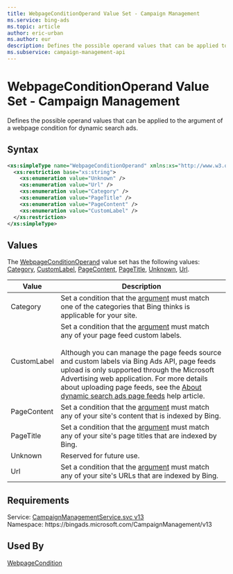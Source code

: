 ```yaml
---
title: WebpageConditionOperand Value Set - Campaign Management
ms.service: bing-ads
ms.topic: article
author: eric-urban
ms.author: eur
description: Defines the possible operand values that can be applied to the argument of a webpage condition for dynamic search ads.
ms.subservice: campaign-management-api
---
```

# WebpageConditionOperand Value Set - Campaign Management
Defines the possible operand values that can be applied to the argument of a webpage condition for dynamic search ads. 

## Syntax
```xml
<xs:simpleType name="WebpageConditionOperand" xmlns:xs="http://www.w3.org/2001/XMLSchema">
  <xs:restriction base="xs:string">
    <xs:enumeration value="Unknown" />
    <xs:enumeration value="Url" />
    <xs:enumeration value="Category" />
    <xs:enumeration value="PageTitle" />
    <xs:enumeration value="PageContent" />
    <xs:enumeration value="CustomLabel" />
  </xs:restriction>
</xs:simpleType>
```

## <a name="values"></a>Values

The [WebpageConditionOperand](webpageconditionoperand.md) value set has the following values: [Category](#category), [CustomLabel](#customlabel), [PageContent](#pagecontent), [PageTitle](#pagetitle), [Unknown](#unknown), [Url](#url).

|Value|Description|
|-----------|---------------|
|<a name="category"></a>Category|Set a condition that the [argument](webpagecondition.md#argument) must match one of the categories that Bing thinks is applicable for your site.|
|<a name="customlabel"></a>CustomLabel|Set a condition that the [argument](webpagecondition.md#argument) must match any of your page feed custom labels.<br/><br/>Although you can manage the page feeds source and custom labels via Bing Ads API, page feeds upload is only supported through the Microsoft Advertising web application. For more details about uploading page feeds, see the [About dynamic search ads page feeds](https://help.ads.microsoft.com/#apex/3/en/60010/0) help article.|
|<a name="pagecontent"></a>PageContent|Set a condition that the [argument](webpagecondition.md#argument) must match any of your site's content that is indexed by Bing.|
|<a name="pagetitle"></a>PageTitle|Set a condition that the [argument](webpagecondition.md#argument) must match any of your site's page titles that are indexed by Bing.|
|<a name="unknown"></a>Unknown|Reserved for future use.|
|<a name="url"></a>Url|Set a condition that the [argument](webpagecondition.md#argument) must match any of your site's URLs that are indexed by Bing.|

## Requirements
Service: [CampaignManagementService.svc v13](https://campaign.api.bingads.microsoft.com/Api/Advertiser/CampaignManagement/v13/CampaignManagementService.svc)  
Namespace: https\://bingads.microsoft.com/CampaignManagement/v13  

## Used By
[WebpageCondition](webpagecondition.md)  
